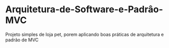 # Arquitetura-de-Software-e-Padrâo-MVC
Projeto simples de loja pet, porem aplicando boas práticas de arquitetura e padrão de MVC
